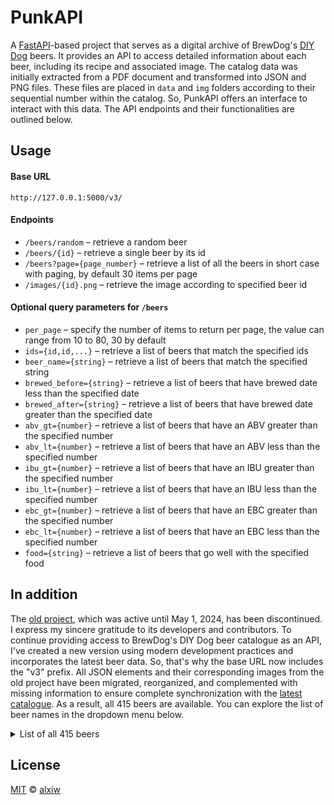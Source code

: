 # PunkAPI

A [FastAPI](https://github.com/fastapi/fastapi)-based project that serves as a digital archive of BrewDog's [DIY Dog](https://drink.brewdog.com/uk/diy-dog) beers. It provides an API to access detailed information about each beer, including its recipe and associated image. The catalog data was initially extracted from a PDF document and transformed into JSON and PNG files. These files are placed in `data` and `img` folders according to their sequential number within the catalog. So, PunkAPI offers an interface to interact with this data. The API endpoints and their functionalities are outlined below.

## Usage

#### Base URL

`http://127.0.0.1:5000/v3/`

#### Endpoints

* `/beers/random` – retrieve a random beer
* `/beers/{id}` – retrieve a single beer by its id
* `/beers?page={page_number}` – retrieve a list of all the beers in short case with paging, by default 30 items per page
* `/images/{id}.png` – retrieve the image according to specified beer id

#### Optional query parameters for `/beers`

* `per_page` – specify the number of items to return per page, the value can range from 10 to 80, 30 by default
* `ids={id,id,...}` – retrieve a list of beers that match the specified ids
* `beer_name={string}` – retrieve a list of beers that match the specified string
* `brewed_before={string}` – retrieve a list of beers that have brewed date less than the specified date
* `brewed_after={string}` – retrieve a list of beers that have brewed date greater than the specified date
* `abv_gt={number}` – retrieve a list of beers that have an ABV greater than the specified number
* `abv_lt={number}` – retrieve a list of beers that have an ABV less than the specified number
* `ibu_gt={number}` – retrieve a list of beers that have an IBU greater than the specified number
* `ibu_lt={number}` – retrieve a list of beers that have an IBU less than the specified number
* `ebc_gt={number}` – retrieve a list of beers that have an EBC greater than the specified number
* `ebc_lt={number}` – retrieve a list of beers that have an EBC less than the specified number
* `food={string}` – retrieve a list of beers that go well with the specified food

## In addition

The [old project](https://github.com/sammdec/punkapi), which was active until May 1, 2024, has been discontinued. I express my sincere gratitude to its developers and contributors. To continue providing access to BrewDog's DIY Dog beer catalogue as an API, I've created a new version using modern development practices and incorporates the latest beer data. So, that's why the base URL now includes the "v3" prefix. All JSON elements and their corresponding images from the old project have been migrated, reorganized, and complemented with missing information to ensure complete synchronization with the [latest catalogue](https://brewdogmedia.s3.eu-west-2.amazonaws.com/docs/2019+DIY+DOG+-+V8.pdf). As a result, all 415 beers are available. You can explore the list of beer names in the dropdown menu below.

<details>
<summary>List of all 415 beers</summary>
<br>

* [x] 001 – Punk IPA 2007 – 2010
* [x] 002 – Punk IPA 2010 – current
* [x] 003 – The Physics
* [x] 004 – Riptide
* [x] 005 – Hop Rocker  
* [x] 006 – Paradox Islay
* [x] 007 – Paradox Jura
* [x] 008 – Peroxide Punk
* [x] 009 – Hype
* [x] 010 – Buzz
* [x] 011 – Edge
* [x] 012 – Storm
* [x] 013 – Cult Lager
* [x] 014 – Trashy Blonde
* [x] 015 – Original Dogma (Née Speedball)
* [x] 016 – AB:03
* [x] 017 – Zeitgeist
* [x] 018 – Bad Pixie
* [x] 019 – Chaos Theory
* [x] 020 – Zephyr
* [x] 021 – Coffee Imperial Stout
* [x] 022 – Devine Rebel
* [x] 023 – 77 Lager
* [x] 024 – Atlantic IPA
* [x] 025 – How To Disappear Completely
* [x] 026 – 5AM Saint
* [x] 027 – Tokyo Rising Sun Highland
* [x] 028 – Tokyo Rising Sun Lowland
* [x] 029 – Tokyo*
* [x] 030 – Punk Monk
* [x] 031 – Bashah
* [x] 032 – Nanny State
* [x] 033 – Tactical Nuclear Penguin
* [x] 034 – Eurotrash
* [x] 035 – Movember
* [x] 036 – Black Dog
* [x] 037 – Hardcore IPA
* [x] 038 – Sink The Bismarck!
* [x] 039 – Alpha Dog
* [x] 040 – Skull Candy
* [x] 041 – AB:01
* [x] 042 – AB:07
* [x] 043 – Prototype 27
* [x] 044 – TM10
* [x] 045 – AB:02
* [x] 046 – Hardkogt IPA
* [x] 047 – AB:04
* [x] 048 – Alice Porter
* [x] 049 – Santa Paws
* [x] 050 – AB:09
* [x] 051 – Black Tokyo Horizon
* [x] 052 – AB:05
* [x] 053 – Hello My Name Is Ingrid
* [x] 054 – IPA Is Dead: Bramling X
* [x] 055 – IPA Is Dead: Citra
* [x] 056 – IPA Is Dead: Nelson Sauvin
* [x] 057 – IPA Is Dead: Sorachi Ace
* [x] 058 – Avery Brown Dredge
* [x] 059 – Growler
* [x] 060 – Rabiator
* [x] 061 – AB:06
* [x] 062 – Juniper Wheat Beer
* [x] 063 – The End Of History
* [x] 064 – Hops Kill Nazis
* [x] 065 – Mr. Miyagi's Wasabi Stout
* [x] 066 – Sunk Punk
* [x] 067 – AB:10
* [x] 068 – AB:18
* [x] 069 – Old World India Pale Ale
* [x] 070 – Old World Russian Imperial Stout
* [x] 071 – Lost Dog
* [x] 072 – AB:08
* [x] 073 – Sunmaid Stout
* [x] 074 – Shareholder Brew: Black IPA
* [x] 075 – AB:13
* [x] 076 – IPA Is Dead: Simcoe
* [x] 077 – Libertine Porter
* [x] 078 – Mixtape 8
* [x] 079 – Bitch Please
* [x] 080 – IPA Is Dead: Challenger
* [x] 081 – IPA Is Dead: Galaxy
* [x] 082 – IPA Is Dead: HBC 369
* [x] 083 – IPA Is Dead: Motueka
* [x] 084 – Dead Pony Club
* [x] 085 – Libertine Black Ale
* [x] 086 – Anarchist Alchemist
* [x] 087 – Dog A
* [x] 088 – Hunter Foundation Pale Ale
* [x] 089 – AB:19
* [x] 090 – Jack Hammer
* [x] 091 – Never Mind The Anabolics
* [x] 092 – San Diego Scotch Ale
* [x] 093 – AB:12
* [x] 094 – White Noise
* [x] 095 – International Arms Race
* [x] 096 – AB:11
* [x] 097 – Hello My Name Is Beastie
* [x] 098 – Dog Fight
* [x] 099 – Hoppy Christmas
* [x] 100 – Black Eyed King Imp
* [x] 101 – Cocoa Psycho
* [x] 102 – Nuns With Guns
* [x] 103 – Catherine's Pony
* [x] 104 – IPA Is Dead: Amarillo
* [x] 105 – Lichtenstein Pale Ale
* [x] 106 – AB:14
* [x] 107 – IPA Is Dead: Dana
* [x] 108 – IPA Is Dead: El Dorado
* [x] 109 – IPA Is Dead: Goldings
* [x] 110 – IPA Is Dead: Waimea
* [x] 111 – Vagabond Pilsner
* [x] 112 – AB:15
* [x] 113 – Bracken's Porter
* [x] 114 – Fake Lager
* [x] 115 – 10 Heads High
* [x] 116 – Vice Bier
* [x] 117 – Misspent Youth
* [x] 118 – #Mashtag 2013
* [x] 119 – Dog B
* [x] 120 – Electric India
* [x] 121 – Dog Wired
* [x] 122 – Hello My Name Is Mette-Marit
* [x] 123 – Everyday Anarchy
* [x] 124 – Black Jacques
* [x] 125 – Blitz Berliner Weisse
* [x] 126 – Dogma
* [x] 127 – Hello My Name Is Sonja
* [x] 128 – Shipwrecker Circus
* [x] 129 – Dead Metaphor
* [x] 130 – Baby Dogma
* [x] 131 – Unleash The Yeast: American Ale
* [x] 132 – Unleash The Yeast: Bavarian Weizen
* [x] 133 – Unleash The Yeast: Belgian Trappist
* [x] 134 – Unleash The Yeast: Pilsen Lager
* [x] 135 – IPA Is Dead: Vic Secret
* [x] 136 – Brixton Porter
* [x] 137 – Prototype Challenge: Hobo Pop
* [x] 138 – Prototype Challenge: Interstellar
* [x] 139 – Prototype Challenge: Moshi Moshi 15
* [x] 140 – Black Eye Joe
* [x] 141 – Lumberjack Stout
* [x] 142 – Clown King
* [x] 143 – Hello My Name Is Vladimir
* [x] 144 – Bourbon Baby
* [x] 145 – AB:16
* [x] 146 – Comet
* [x] 147 – HBC 366 IPA
* [x] 148 – Kohatu
* [x] 149 – Hello My Name Is Zé
* [x] 150 – Alpha Pop
* [x] 151 – Jasmine IPA
* [x] 152 – #Mashtag 2014
* [x] 153 – Dog C
* [x] 154 – Hello My Name Is Päivi
* [x] 155 – Vote Sepp
* [x] 156 – Magic Stone Dog
* [x] 157 – Russian Doll: Barley Wine
* [x] 158 – Sub Hop
* [x] 159 – U-Boat
* [x] 160 – American Wheat
* [x] 161 – Cap Dog
* [x] 162 – Russian Doll: Double IPA
* [x] 163 – Russian Doll: India Pale Ale
* [x] 164 – Russian Doll: Pale
* [x] 165 – This.Is.Lager.
* [x] 166 – India Pale Weizen
* [x] 167 – AB:17
* [x] 168 – Konnichiwa Kitsune
* [x] 169 – Prototype Challenge: All Day Long
* [x] 170 – Prototype Challenge: Hop Fiction
* [x] 171 – Prototype Challenge: Vagabond Pale Ale
* [x] 172 – Black Eyed King Imp Vietnamese Coffee Edition
* [x] 173 – Shareholder Brew: Bounty Hunter
* [x] 174 – Restorative Beverage For Invalids And Convalescents
* [x] 175 – Prototype Challenge: Stereo Wolf Stout
* [x] 176 – B-Sides: Sunshine On Rye
* [x] 177 – B-Sides: Bowman’s Beard
* [x] 178 – Hello My Name Is Little Ingrid
* [x] 179 – IPA Is Dead: Chinook
* [x] 180 – IPA Is Dead: Ella
* [x] 181 – IPA Is Dead: Mandarina Bavaria
* [x] 182 – IPA Is Dead: Pioneer
* [x] 183 – Born To Die
* [x] 184 – B-Sides: Melon And Cucumber IPA
* [x] 185 – B-Sides: Sorachi Bitter
* [x] 186 – B-Sides: Truffle And Chocolate Stout
* [x] 187 – B-Sides: Hoppy Saison
* [x] 188 – B-Sides: Whisky Sour
* [x] 189 – B-Sides: Spiced Cherry Sour
* [x] 190 – B-Sides: Deaf Mermaid
* [x] 191 – #Mashtag 2015
* [x] 192 – Dog D
* [x] 193 – Hinterland
* [x] 194 – Peach Therapy
* [x] 195 – Hello My Name Is Holy Moose
* [x] 196 – Lizard Bride
* [x] 197 – B-Sides: Mango Gose
* [x] 198 – Candy Kaiser
* [x] 199 – Pumpkin King
* [x] 200 – B-Sides: Baby Saison
* [x] 201 – B-Sides: Morag's Mojito
* [x] 202 – B-Sides: Orange Blossom
* [x] 203 – Doodlebug
* [x] 204 – No Label
* [x] 205 – B-Sides: Rhubarb Saison
* [x] 206 – Prototype Challenge: India Session Lager
* [x] 207 – Prototype Challenge: Hopped-Up Brown Ale
* [x] 208 – Albino Squid Assassin
* [x] 209 – B-Sides: Berliner Weisse With Raspberries And Rhubarb
* [x] 210 – Arcade Nation
* [x] 211 – Elvis Juice V2.0
* [x] 212 – B-Sides: Berliner Weisse With Hunter Yuzu
* [x] 213 – B-Sides: Cascade, Centennial & Willamette IPA
* [x] 214 – B-Sides: Single Hop Enigma IPA
* [x] 215 – Jet Black Heart
* [x] 216 – Ace Of Simcoe
* [x] 217 – Ship Wreck
* [x] 218 – Monk Hammer
* [x] 219 – Prototype Pils 2.0
* [x] 220 – Blitz Series
* [x] 221 – Dog E
* [x] 222 – Barrel Aged Hinterland
* [x] 223 – AB:20
* [x] 224 – Barrel Aged Albino Squid Assassin
* [x] 225 – Kingpin
* [x] 226 – Paradox Islay
* [x] 227 – Ace Of Chinook
* [x] 228 – #Mashtag 2016
* [x] 229 – Neon Overlord
* [x] 230 – Black Hammer
* [x] 231 – Ace Of Citra
* [x] 232 – Chili Hammer
* [x] 233 – Ace Of Equinox
* [x] 234 – Rye Hammer
* [x] 235 – BrewDog Vs Beavertown
* [x] 236 – Prototype Helles
* [x] 237 – Mango And Chili Barley Wine
* [x] 238 – Science IPA
* [x] 239 – Honey And Lemon Blitz
* [x] 240 – Blitz Saison
* [x] 241 – Hello My Name Is Ingrid 2016
* [x] 242 – Crew Brew
* [x] 243 – Gin Blitz
* [x] 244 – AB:21
* [x] 245 – Beatnik
* [x] 246 – Casino Rye Ale
* [x] 247 – Self Assembly Pope
* [x] 248 – Twin Atlantic
* [x] 249 – Hop Shot
* [x] 250 – Small Batch: Rye IPA
* [x] 251 – Small Batch: Sorachi Ace Session
* [x] 252 – Small Batch: Dortmunder
* [x] 253 – Small Batch: 90 Shilling
* [x] 254 – Small Batch: Kellerbier
* [x] 255 – Small Batch: Tripel
* [x] 256 – Small Batch: Vermont IPA
* [x] 257 – Semi Skimmed Occultist
* [x] 258 – Paradox Rye
* [x] 259 – Tropic Thunder
* [x] 260 – New England IPA
* [x] 261 – Small Batch: Nitro Breakfast Stout
* [x] 262 – Small Batch: Vermont IPA V2.0
* [x] 263 – Small Batch: Mandarina Lager 
* [x] 264 – Small Batch: East Coast Crush
* [x] 265 – Pump Action Poet
* [x] 266 – Small Batch: Lemon Meringue Pie 
* [x] 267 – AB:22
* [x] 268 – Hazy Jane
* [x] 269 – Small Batch: Imperial Pale Weizen
* [x] 270 – Blonde Export Stout
* [x] 271 – Small Batch: Cranachan Cream Ale
* [x] 272 – Small Batch: Spelt & Honey Saison
* [x] 273 – Prototype Double IPA
* [x] 274 – Prototype Black Rye IPA
* [x] 275 – Sidewalk Shark
* [x] 276 – Nine To Five Wizard
* [x] 277 – Prototype Blonde Ale
* [x] 278 – AB:23
* [x] 279 – Slot Machine
* [x] 280 – Make Earth Great Again
* [x] 281 – Homicidal Puppet Help Desk
* [x] 282 – Pina Colada Sidewalk Shark
* [x] 283 – AB:24
* [x] 284 – Hello My Name Is Helga
* [x] 285 – Hello My Name Is Sari
* [x] 286 – Hello My Name Is Aune
* [x] 287 – Hello My Name Is Marianne
* [x] 288 – Hello My Name Is Agnetha
* [x] 289 – Hello My Name Is Lieke
* [x] 290 – Hello My Name Is Niamh
* [x] 291 – Hello My Name Is Sofia
* [x] 292 – Hello My Name Is Maria
* [x] 293 – I Wanna Be Your Dog
* [x] 294 – Opaque Jake
* [x] 295 – Choco Libre
* [x] 296 – Off-Duty Alien
* [x] 297 – East Of Vermont
* [x] 298 – Declassified Demi-God
* [x] 299 – Raspberry Popsicle Parade
* [x] 300 – Indie Pale Ale
* [x] 301 – Small Batch: Dry-Hopped Pilsner
* [x] 302 – Hazy Jane (Bourbon Barrel-Aged)
* [x] 303 – Hazy Jane (Rye Barrel-Aged)
* [x] 304 – Karma Cloud
* [x] 305 – Native Son
* [x] 306 – AB:25
* [x] 307 – Kamikaze Knitting Club
* [x] 308 – Very Big Moose
* [x] 309 – Paradox Grain 2018
* [x] 310 – Clockwork Tangerine
* [x] 311 – Sonic Boom
* [x] 312 – Dog G
* [x] 313 – Mallow Mafia BrewDog Vs Amundsen
* [x] 314 – Manic Mango BrewDog Vs Brewski
* [x] 315 – Baltic Fleet BrewDog Vs Bevog
* [x] 316 – SOS (May Day!) BrewDog Vs Brlo
* [x] 317 – Al Adjore! BrewDog Vs Lapir Ata
* [x] 318 – Neverland BrewDog Vs Oedipus
* [x] 319 – Grano Giusto BrewDog Vs Birrificio Italiano
* [x] 320 – King Of Eights
* [x] 321 – Jinx Pale Ale
* [x] 322 – Jet Trash
* [x] 323 – Interstate Vienna Lager
* [x] 324 – Fools Gold Dortmunder Lager
* [x] 325 – Zipcode
* [x] 326 – The Emperors Blue Clothes (BD vs People Like Us)
* [x] 327 – Fanzine: Zephyr Citrus Tart
* [x] 328 – Small Batch: Tangerine Zephyr
* [x] 329 – Cybernaut
* [x] 330 – BA ASA Barrel #132
* [x] 331 – Fanzine: Lime Zephyr V2
* [x] 332 – Eight Bit (AGM Guest Collab)
* [x] 333 – Fanzine: Nebula
* [x] 334 – Small Batch: Lemon Zephyr
* [x] 335 – Fanzine: Pulp Patriot
* [x] 336 – Fanzine: Ten Ton Truck Espresso
* [x] 337 – Small Batch: Blueberry Zephyr
* [x] 338 – Fanzine: Hopshop
* [x] 339 – Zulu Time (BD vs La Goutte d'Or)
* [x] 340 – Fanzine: Origami Orangutan
* [x] 341 – Fanzine: King of Eights V2
* [x] 342 – Sonic Boom V2
* [x] 343 – Fanzine: Raspberry Rivet
* [x] 344 – Fanzine: Zephyr Piña Colada
* [x] 345 – Fanzine: Vinyl Vigilante
* [x] 346 – Fanzine: Jet Trash V2
* [x] 347 – Fanzine: Technicolour Black
* [x] 348 – Fanzine: King of Eights V3
* [x] 349 – Fanzine: Pulp Patriot V2 Double Dry-Hop
* [x] 350 – Radio Zombie Phone In
* [x] 351 – Mashtag 2018
* [x] 352 – Beatnik
* [x] 353 – Fanzine: Lime Zephyr V2
* [x] 354 – Fanzine: Ten Ton Truck Vietnamese Coffee
* [x] 355 – Born To Die 13/09/18
* [x] 356 – Small Screen Hero
* [x] 357 – Quench Quake
* [x] 358 – Hop Fiction
* [x] 359 – Fanzine: Coin-Op Kaiser
* [x] 360 – Fanzine: Heist Monkey
* [x] 361 – King Of Eights V4 (German Hop Edition)
* [x] 362 – Alter Ego
* [x] 363 – Fanzine: Ten Ton Truck Black Forest
* [x] 364 – Raspberry Blitz
* [x] 365 – Sonic Boom V3
* [x] 366 – Lost Lager
* [x] 367 – Fanzine: Opaque Jake V2
* [x] 368 – Fanzine: Scarlet Fever
* [x] 369 – Fanzine: Mind Game
* [x] 370 – Fanzine: Brutalist
* [x] 371 – Fanzine: Flux Factory
* [x] 372 – Fanzine: Totem
* [x] 373 – Fanzine: Dogtoberfest
* [x] 374 – Straight Up
* [x] 375 – Paradox Uncle Duke's (Barrel Aged)
* [x] 376 – Fanzine: Red & Dead
* [x] 377 – Fanzine: Vermont Vampire
* [x] 378 – Rogue Element
* [x] 379 – Fanzine: Closed Circuit
* [x] 380 – Fanzine: Sea Weasel Shanty
* [x] 381 – Get Out Claus
* [x] 382 – Mistletoe Mafia
* [x] 383 – Fanzine: Caramel Carousel
* [x] 384 – Fanzine: Clouded Clarity
* [x] 385 – Fanzine: Double Agent
* [x] 386 – Ten Ton Truck (Christmas Edition)
* [x] 387 – Radio Zombie Phone In (Barrel Aged)
* [x] 388 – Fanzine: Passionista
* [x] 389 – Fanzine: Mallow Martian
* [x] 390 – Tokyo Death (vs Northern Monk)
* [x] 391 – Fanzine: Sticky Black
* [x] 392 – Fanzine: Porridge Head
* [x] 393 – Pulp Patriot V3
* [x] 394 – Half Eagle 2.7%
* [x] 395 – Two Way Street (BD vs Brygghuset Finn)
* [x] 396 – Fight Club
* [x] 397 – Paradox Islay
* [x] 398 – Deep Slumber (BrewDog vs Buxton)
* [x] 399 – Zombie Cake
* [x] 400 – Dog H
* [x] 401 – Mangopolis
* [x] 402 – Baltic Bandit
* [x] 403 – Transatlantic Telegram
* [x] 404 – Fanzine: Bounty Hunter
* [x] 405 – Prime Time
* [x] 406 – Cosmic Crush Cherry
* [x] 407 – Cosmic Crush Quince
* [x] 408 – Cosmic Crush Peach
* [x] 409 – Cosmic Crush Tropical
* [x] 410 – Cosmic Crush Raspberry
* [x] 411 – Funk X Punk
* [x] 412 – Moru
* [x] 413 – Electric Blue
* [x] 414 – Gooseberry Fool
* [x] 415 – Aplomb Bomb

</details>

## License

[MIT](LICENSE) © [alxiw](https://github.com/alxiw)